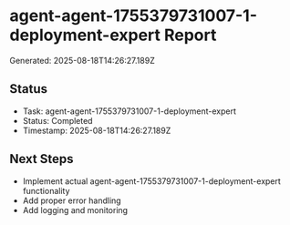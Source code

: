 # agent-agent-1755379731007-1-deployment-expert Report

Generated: 2025-08-18T14:26:27.189Z

## Status
- Task: agent-agent-1755379731007-1-deployment-expert
- Status: Completed
- Timestamp: 2025-08-18T14:26:27.189Z

## Next Steps
- Implement actual agent-agent-1755379731007-1-deployment-expert functionality
- Add proper error handling
- Add logging and monitoring
